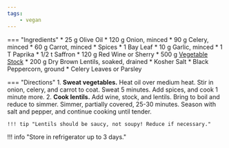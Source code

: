 ```yaml
---
tags:
    - vegan
---
```

=== "Ingredients"
    * 25 g Olive Oil
    * 120 g Onion, minced
    * 90 g Celery, minced
    * 60 g Carrot, minced
    * Spices
        * 1 Bay Leaf
        * 10 g Garlic, minced
        * 1 T Paprika
        * 1/2 t Saffron
    * 120 g Red Wine or Sherry
    * 500 g [Vegetable Stock](../../soups/stocks/vegetable-stock.md)
    * 200 g Dry Brown Lentils, soaked, drained
    * Kosher Salt
    * Black Peppercorn, ground
    * Celery Leaves or Parsley

=== "Directions"
    1. **Sweat vegetables.** Heat oil over medium heat. Stir in onion, celery, and carrot to coat. Sweat 5 minutes. Add spices, and cook 1 minute more.
    2. **Cook lentils.** Add wine, stock, and lentils. Bring to boil and reduce to simmer. Simmer, partially covered, 25-30 minutes. Season with salt and pepper, and continue cooking until tender.

    !!! tip "Lentils should be saucy, not soupy! Reduce if necessary."

!!! info "Store in refrigerator up to 3 days."

[^1]: {{ cite.bittman_how_to_cook_everything }} 431-432.
